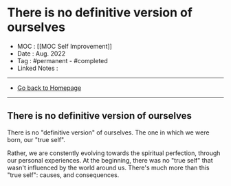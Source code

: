# There is no definitive version of ourselves
- MOC : [[MOC Self Improvement]]
- Date : Aug. 2022
- Tag : #permanent - #completed 
- Linked Notes : 
-------------------
- [Go back to Homepage](https://misudashi.ga/)
-----

## There is no definitive version of ourselves

There is no "definitive version" of ourselves. The one in which we were born, our "true self". 

Rather, we are constently evolving towards the spiritual perfection, through our personal experiences. At the beginning, there was no "true self" that wasn't influenced by the world around us. There's much more than this "true self": causes, and consequences.